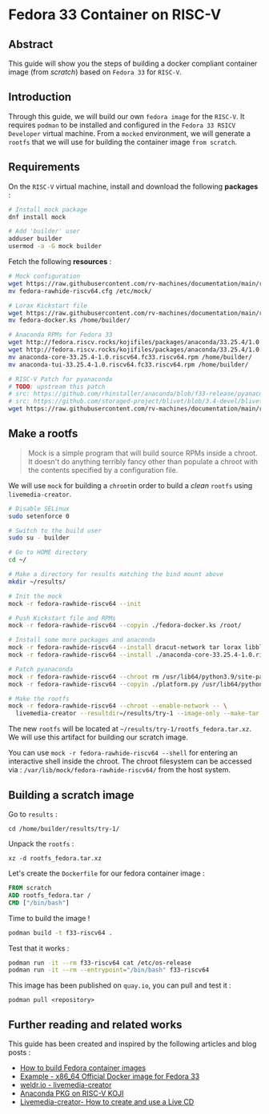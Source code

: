 # Fedora 33 Container on RISC-V

## Abstract

This guide will show you the steps of building a docker compliant container image (from *scratch*) based on `Fedora 33` for `RISC-V`.

## Introduction

Through this guide, we will build our own `fedora image` for the `RISC-V`. It requires `podman` to be installed and configured in the `Fedora 33 RSICV Developer` virtual machine.
From a `mocked` environment, we will generate a `rootfs` that we will use for building the container image `from scratch`.

## Requirements

On the `RISC-V` virtual machine, install and download the following **packages** :

``` bash
# Install mock package
dnf install mock

# Add 'builder' user
adduser builder
usermod -a -G mock builder
```

Fetch the following **resources** :

``` bash
# Mock configuration
wget https://raw.githubusercontent.com/rv-machines/documentation/main/res/mock/fedora-rawhide-riscv64.cfg
mv fedora-rawhide-riscv64.cfg /etc/mock/

# Lorax Kickstart file
wget https://raw.githubusercontent.com/rv-machines/documentation/main/res/lorax/fedora-docker.ks
mv fedora-docker.ks /home/builder/

# Anaconda RPMs for Fedora 33
wget http://fedora.riscv.rocks/kojifiles/packages/anaconda/33.25.4/1.0.riscv64.fc33/riscv64/anaconda-core-33.25.4-1.0.riscv64.fc33.riscv64.rpm
wget http://fedora.riscv.rocks/kojifiles/packages/anaconda/33.25.4/1.0.riscv64.fc33/riscv64/anaconda-tui-33.25.4-1.0.riscv64.fc33.riscv64.rpm
mv anaconda-core-33.25.4-1.0.riscv64.fc33.riscv64.rpm /home/builder/
mv anaconda-tui-33.25.4-1.0.riscv64.fc33.riscv64.rpm /home/builder/

# RISC-V Patch for pyanaconda
# TODO: upstream this patch
# src: https://github.com/rhinstaller/anaconda/blob/f33-release/pyanaconda/modules/storage/platform.py#L265
# src: https://github.com/storaged-project/blivet/blob/3.4-devel/blivet/arch.py
wget https://raw.githubusercontent.com/rv-machines/documentation/main/res/pyanaconda/f33-release/platform.py
```

## Make a rootfs

> Mock is a simple program that will build source RPMs inside a chroot. It doesn't do anything terribly 
> fancy other than populate a chroot with the contents specified by a configuration file.

We will use `mock` for building a `chroot`in order to build a *clean* `rootfs` using `livemedia-creator`.

``` bash
# Disable SELinux
sudo setenforce 0

# Switch to the build user
sudo su - builder

# Go to HOME directory
cd ~/

# Make a directory for results matching the bind mount above
mkdir ~/results/

# Init the mock
mock -r fedora-rawhide-riscv64 --init

# Push Kickstart file and RPMs
mock -r fedora-rawhide-riscv64 --copyin ./fedora-docker.ks /root/

# Install some more packages and anaconda
mock -r fedora-rawhide-riscv64 --install dracut-network tar lorax libblockdev-plugins-all
mock -r fedora-rawhide-riscv64 --install ./anaconda-core-33.25.4-1.0.riscv64.fc33.riscv64.rpm ./anaconda-tui-33.25.4-1.0.riscv64.fc33.riscv64.rpm

# Patch pyanaconda
mock -r fedora-rawhide-riscv64 --chroot rm /usr/lib64/python3.9/site-packages/pyanaconda/modules/storage/platform.py
mock -r fedora-rawhide-riscv64 --copyin ./platform.py /usr/lib64/python3.9/site-packages/pyanaconda/modules/storage/

# Make the rootfs
mock -r fedora-rawhide-riscv64 --chroot --enable-network -- \
  livemedia-creator --resultdir=/results/try-1 --image-only --make-tar --no-virt --ks /root/fedora-docker.ks --image-name=rootfs_fedora.tar.xz --project "Fedora Docker" --releasever "33"
```

The new `rootfs` will be located at `~/results/try-1/rootfs_fedora.tar.xz`. We will use this artifact for building our scratch image.

You can use `mock -r fedora-rawhide-riscv64 --shell` for entering an interactive shell inside the chroot.
The chroot filesystem can be accessed via : `/var/lib/mock/fedora-rawhide-riscv64/` from the host system.

## Building a scratch image

Go to `results` :

```
cd /home/builder/results/try-1/
```

Unpack the `rootfs` :

```
xz -d rootfs_fedora.tar.xz
```

Let's create the `Dockerfile` for our fedora container image :

``` Dockerfile
FROM scratch
ADD rootfs_fedora.tar /
CMD ["/bin/bash"]
```

Time to build the image !

``` bash
podman build -t f33-riscv64 .
```

Test that it works :

``` bash
podman run -it --rm f33-riscv64 cat /etc/os-release
podman run -it --rm --entrypoint="/bin/bash" f33-riscv64
```

This image has been published on `quay.io`, you can pull and test it :

```
podman pull <repository>
```

## Further reading and related works

This guide has been created and inspired by the following articles and blog posts :
 
 * [How to build Fedora container images](https://fedoramagazine.org/how-to-build-fedora-container-images/)
 * [Example - x86_64 Official Docker image for Fedora 33](https://github.com/fedora-cloud/docker-brew-fedora/tree/7b9d4b28443845a3e4e4e520a857fa2e9e52fb8e/x86_64)
 * [weldr.io - livemedia-creator](https://weldr.io/lorax/livemedia-creator.html)
 * [Anaconda PKG on RISC-V KOJI](http://fedora.riscv.rocks/koji/buildinfo?buildID=195358)
 * [Livemedia-creator- How to create and use a Live CD](https://fedoraproject.org/wiki/Livemedia-creator-_How_to_create_and_use_a_Live_CD#livemedia-creator)